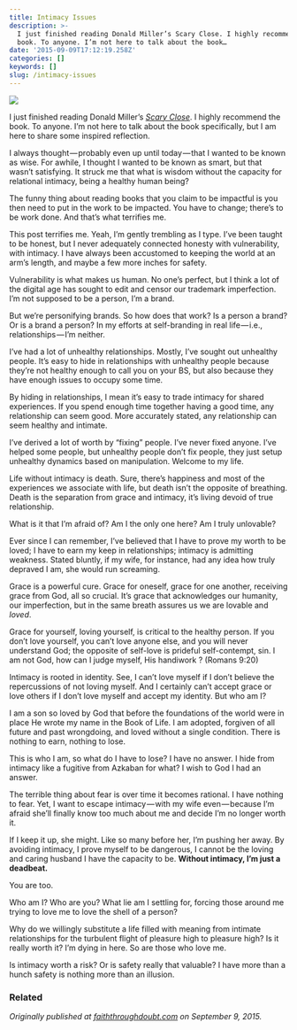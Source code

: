 ```yaml
---
title: Intimacy Issues
description: >-
  I just finished reading Donald Miller’s Scary Close. I highly recommend the
  book. To anyone. I’m not here to talk about the book…
date: '2015-09-09T17:12:19.258Z'
categories: []
keywords: []
slug: /intimacy-issues
---
```


![](https://cdn-images-1.medium.com/max/800/1*q1sgPPibR-M41WgnI02ETg.jpeg)

I just finished reading Donald Miller’s [_Scary Close_](http://scaryclose.com/). I highly recommend the book. To anyone. I’m not here to talk about the book specifically, but I am here to share some inspired reflection.

I always thought — probably even up until today — that I wanted to be known as wise. For awhile, I thought I wanted to be known as smart, but that wasn’t satisfying. It struck me that what is wisdom without the capacity for relational intimacy, being a healthy human being?

The funny thing about reading books that you claim to be impactful is you then need to put in the work to be impacted. You have to change; there’s to be work done. And that’s what terrifies me.

This post terrifies me. Yeah, I’m gently trembling as I type. I’ve been taught to be honest, but I never adequately connected honesty with vulnerability, with intimacy. I have always been accustomed to keeping the world at an arm’s length, and maybe a few more inches for safety.

Vulnerability is what makes us human. No one’s perfect, but I think a lot of the digital age has sought to edit and censor our trademark imperfection. I’m not supposed to be a person, I’m a brand.

But we’re personifying brands. So how does that work? Is a person a brand? Or is a brand a person? In my efforts at self-branding in real life — i.e., relationships — I’m neither.

I’ve had a lot of unhealthy relationships. Mostly, I’ve sought out unhealthy people. It’s easy to hide in relationships with unhealthy people because they’re not healthy enough to call you on your BS, but also because they have enough issues to occupy some time.

By hiding in relationships, I mean it’s easy to trade intimacy for shared experiences. If you spend enough time together having a good time, any relationship can seem good. More accurately stated, any relationship can seem healthy and intimate.

I’ve derived a lot of worth by “fixing” people. I’ve never fixed anyone. I’ve helped some people, but unhealthy people don’t fix people, they just setup unhealthy dynamics based on manipulation. Welcome to my life.

Life without intimacy is death. Sure, there’s happiness and most of the experiences we associate with life, but death isn’t the opposite of breathing. Death is the separation from grace and intimacy, it’s living devoid of true relationship.

What is it that I’m afraid of? Am I the only one here? Am I truly unlovable?

Ever since I can remember, I’ve believed that I have to prove my worth to be loved; I have to earn my keep in relationships; intimacy is admitting weakness. Stated bluntly, if my wife, for instance, had any idea how truly depraved I am, she would run screaming.

Grace is a powerful cure. Grace for oneself, grace for one another, receiving grace from God, all so crucial. It’s grace that acknowledges our humanity, our imperfection, but in the same breath assures us we are lovable and _loved_.

Grace for yourself, loving yourself, is critical to the healthy person. If you don’t love yourself, you can’t love anyone else, and you will never understand God; the opposite of self-love is prideful self-contempt, sin. I am not God, how can I judge myself, His handiwork ? (Romans 9:20)

Intimacy is rooted in identity. See, I can’t love myself if I don’t believe the repercussions of not loving myself. And I certainly can’t accept grace or love others if I don’t love myself and accept my identity. But who am I?

I am a son so loved by God that before the foundations of the world were in place He wrote my name in the Book of Life. I am adopted, forgiven of all future and past wrongdoing, and loved without a single condition. There is nothing to earn, nothing to lose.

This is who I am, so what do I have to lose? I have no answer. I hide from intimacy like a fugitive from Azkaban for what? I wish to God I had an answer.

The terrible thing about fear is over time it becomes rational. I have nothing to fear. Yet, I want to escape intimacy — with my wife even — because I’m afraid she’ll finally know too much about me and decide I’m no longer worth it.

If I keep it up, she might. Like so many before her, I’m pushing her away. By avoiding intimacy, I prove myself to be dangerous, I cannot be the loving and caring husband I have the capacity to be. **Without intimacy, I’m just a deadbeat.**

You are too.

Who am I? Who are you? What lie am I settling for, forcing those around me trying to love me to love the shell of a person?

Why do we willingly substitute a life filled with meaning from intimate relationships for the turbulent flight of pleasure high to pleasure high? Is it really worth it? I’m dying in here. So are those who love me.

Is intimacy worth a risk? Or is safety really that valuable? I have more than a hunch safety is nothing more than an illusion.

### Related

_Originally published at_ [_faiththroughdoubt.com_](http://faiththroughdoubt.com/intimacy-issues/) _on September 9, 2015._